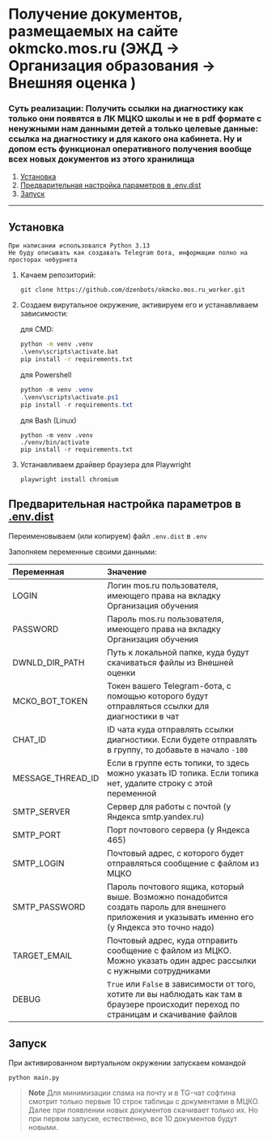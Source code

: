 # Получение документов, размещаемых на сайте okmcko.mos.ru (ЭЖД &rarr; Организация образования &rarr; Внешняя оценка )

### Суть реализации: Получить ссылки на диагностику как только они появятся в ЛК МЦКО школы и не в pdf формате с ненужными нам данными детей а только целевые данные: ссылка на диагностику и для какого она кабинета. Ну и допом есть функционал оперативного получения вообще всех новых документов из этого хранилища

1. [Установка](#установка)
2. [Предварительная настройка параметров в .env.dist](#предварительная-настройка) 
3. [Запуск](#запуск)

---

## Установка

    При написании использовался Python 3.13
    Не буду описывать как создавать Telegram бота, информации полно на просторах чебурнета

1. Качаем репозиторий:
    ```shell
    git clone https://github.com/dzenbots/okmcko.mos.ru_worker.git
    ```
2. Создаем вирутальное окружение, активируем его и устанавливаем зависимости:
    
    для CMD:
    ```cmd
    python -m venv .venv
    .\venv\scripts\activate.bat
    pip install -r requirements.txt
    ```
    для Powershell 
    ```powershell
    python -m venv .venv
    .\venv\scripts\activate.ps1
    pip install -r requirements.txt
    ```
    для Bash (Linux) 
    ```shell
    python -m venv .venv
    ./venv/bin/activate
    pip install -r requirements.txt
    ```
   
3. Устанавливаем драйвер браузера для Playwright

    ```shell
    playwright install chromium
    ```
   
## Предварительная настройка параметров в [.env.dist](.env.dist)

Переименовываем (или копируем) файл `.env.dist` в `.env`

Заполняем переменные своими данными:

| Переменная        | Значение                                                                                                                                            |
|:------------------|:----------------------------------------------------------------------------------------------------------------------------------------------------|
| LOGIN             | Логин mos.ru пользователя, имеющего права на вкладку Организация обучения                                                                           | 
| PASSWORD          | Пароль mos.ru пользователя, имеющего права на вкладку Организация обучения                                                                          |
| DWNLD_DIR_PATH    | Путь к локальной папке, куда будут скачиваться файлы из Внешней оценки                                                                              |
| MCKO_BOT_TOKEN    | Токен вашего Telegram-бота, с помощью которого будут отправляться ссылки для диагностики в чат                                                      |
| CHAT_ID           | ID чата куда отправлять ссылки диагностики. Если будете отправлять в группу, то добавьте в начало `-100`                                            |
| MESSAGE_THREAD_ID | Если в группе есть топики, то здесь можно указать ID топика. Если топика нет, удалите строку с этой переменной                                      |
| SMTP_SERVER       | Сервер для работы с почтой (у Яндекса smtp.yandex.ru)                                                                                               |
| SMTP_PORT         | Порт почтового сервера (у Яндекса 465)                                                                                                              |
| SMTP_LOGIN        | Почтовый адрес, с которого будет отправляться сообщение с файлом из МЦКО                                                                            |
| SMTP_PASSWORD     | Пароль почтового ящика, который выше. Возможно понадобится создать пароль для внешнего приложения и указывать именно его (у Яндекса это точно надо) |
| TARGET_EMAIL      | Почтовый адрес, куда отправить сообщение с файлом из МЦКО. Можно указать один адрес рассылки с нужными сотрудниками                                 |
| DEBUG             | `True` или `False` в зависимости от того, хотите ли вы наблюдать как там в браузере происходит переход по страницам и скачивание файлов             |


## Запуск

При активированном виртуальном окружении запускаем командой

```shell
python main.py
```
> **Note**
> Для минимизации спама на почту и в TG-чат софтина смотрит только первые 10 строк таблицы с документами в МЦКО. Далее при появлении новых документов скачивает только их. Но при первом запуске, естественно, все 10 документов будут новыми.


